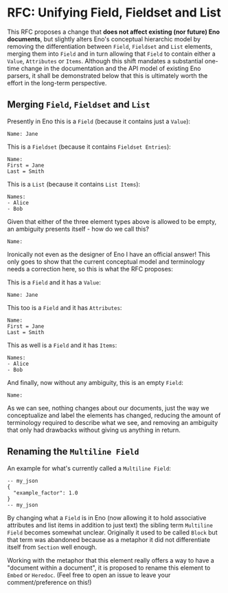 # RFC: Unifying Field, Fieldset and List

This RFC proposes a change that **does not affect existing (nor future) Eno documents**, but slightly alters Eno's conceptual hierarchic model by removing the differentiation between `Field`, `Fieldset` and `List` elements, merging them into `Field` and in turn allowing that `Field` to contain either a `Value`, `Attributes` or `Items`. Although this shift mandates a substantial one-time change in the documentation and the API model of existing Eno parsers, it shall be demonstrated below that this is ultimately worth the effort in the long-term perspective.

## Merging `Field`, `Fieldset` and `List`

Presently in Eno this is a `Field` (because it contains just a `Value`):

```eno
Name: Jane
```

This is a `Fieldset` (because it contains `Fieldset Entries`):

```eno
Name:
First = Jane
Last = Smith
```

This is a `List` (because it contains `List Items`):

```eno
Names:
- Alice
- Bob
```

Given that either of the three element types above is allowed to be empty, an ambiguity presents itself - how do we call this?

```eno
Name:
```

Ironically not even as the designer of Eno I have an official answer! This only goes to show that the current conceptual model and terminology needs a correction here, so this is what the RFC proposes:

This is a `Field` and it has a `Value`:


```eno
Name: Jane
```

This too is a `Field` and it has `Attributes`:

```eno
Name:
First = Jane
Last = Smith
```

This as well is a `Field` and it has `Items`:

```eno
Names:
- Alice
- Bob
```

And finally, now without any ambiguity, this is an empty `Field`:

```eno
Name:
```

As we can see, nothing changes about our documents, just the way we conceptualize and label the elements has changed, reducing the amount of terminology required to describe what we see, and removing an ambiguity that only had drawbacks without giving us anything in return.

## Renaming the `Multiline Field`

An example for what's currently called a `Multiline Field`:

```eno
-- my_json
{
  "example_factor": 1.0
}
-- my_json
```

By changing what a `Field` is in Eno (now allowing it to hold associative attributes and list items in addition to just text) the sibling term `Multiline
Field` becomes somewhat unclear. Originally it used to be called `Block` but
that term was abandoned because as a metaphor it did not differentiate itself
from `Section` well enough.

Working with the metaphor that this element really offers a way to have a "document within a document", it is proposed to rename this element to `Embed` or `Heredoc`. (Feel free to open an issue to leave your comment/preference on this!)
